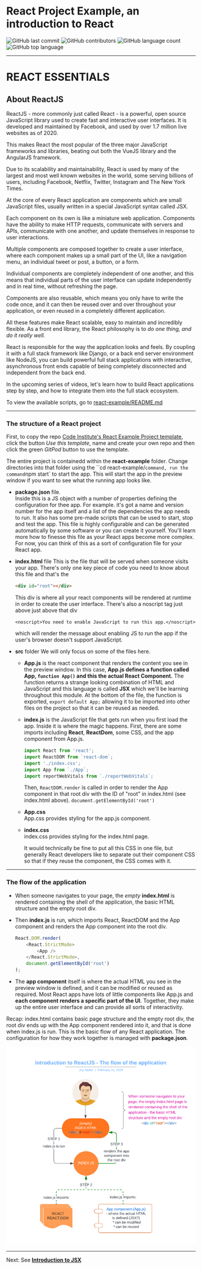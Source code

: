 # React Project Example, an introduction to React

![GitHub last commit](https://img.shields.io/github/last-commit/JoyZadan/introduction-to-react?color=fuschia&style=for-the-badge)
![GitHub contributors](https://img.shields.io/github/contributors/JoyZadan/introduction-to-react?color=purple&style=for-the-badge)
![GitHub language count](https://img.shields.io/github/languages/count/JoyZadan/introduction-to-react?color=blue&style=for-the-badge)
![GitHub top language](https://img.shields.io/github/languages/top/JoyZadan/introduction-to-react?color=yellow&style=for-the-badge)

---
# **REACT ESSENTIALS**
## **About ReactJS**
ReactJS - more commonly just called React - is a powerful, open source JavaScript library used to create fast and interactive user interfaces. It is developed and maintained by Facebook, and used by over 1.7 million live websites as of 2020.

This makes React the most popular of the three major JavaScript frameworks and libraries, beating out both the VueJS library and the AngularJS framework.

Due to its scalability and maintainability, React is used by many of the largest and most well known websites in the world, some serving billions of users, including Facebook, Netflix, Twitter, Instagram and The New York Times.

At the core of every React application are components which are small JavaScript files, usually written in a special JavaScript syntax called JSX.

Each component on its own is like a miniature web application. Components have the ability to make HTTP requests, communicate with servers and APIs, communicate with one another, and update themselves in response to user interactions.

Multiple components are composed together to create a user interface, where each component makes up a small part of the UI, like a navigation menu, an individual tweet or post, a button, or a form.

Individual components are completely independent of one another, and this means that individual parts of the user interface can update independently and in real time, without refreshing the page.

Components are also reusable, which means you only have to write the code once, and it can then be reused over and over throughout your application, or even reused in a completely different application.

All these features make React scalable, easy to maintain and incredibly flexible. As a front end library, the React philosophy is to *do one thing, and do it really well.*

React is responsible for the way the application looks and feels. By coupling it with a full stack framework like Django, or a back end server environment like NodeJS, you can build powerful full stack applications with interactive, asynchronous front ends capable of being completely disconnected and independent from the back end.

In the upcoming series of videos, let's learn how to build React applications step by step, and how to integrate them into the full stack ecosystem.

To view the available scripts, go to [react-example/README.md](./react-example/README.md)

---
### **The structure of a React project**

First, to copy the repo [Code Institute's React Example Project template](https://github.com/Code-Institute-Org/ci-react-core-react-project-example), click the button *Use this template*, name and create your own repo and then click the green *GitPod*  button to use the template.

The entire project is containedd within the **react-example** folder. Change directories into that folder using the ``cd react-example/` command, run the command `npm start` to start the app. This will start the app in the preview window if you want to see what the running app looks like.

* **package.json** file. <br/>
Inside this is a JS object with a number of properties defining the configuration for thee app. For example. it's got a name and version number for the app itself and a list of the dependencies the app needs to run. It also has some pre-made scripts that can be used to start, stop and test the app. This file is highly configurable and can be generated automatically by some software or you can create it yourself. You'll learn more how to finesse this file as your React apps become more complex. For now, you can think of this as a sort of configuration file for your React app.

* **index.html** file
This is the file that will be served when someone visits your app. There's only one key piece of code you need to know about this file and that's the
    ```html
    <div id="root"></div>
    ```
    This div is where all your react components will be rendered at runtime in order to create the user interface.
    There's also a noscript tag just above just above that div
    ```jsvascript
    <noscript>You need to enable JavaScript to run this app.</noscript>
    ```
    which will render the message about enabling JS to run the app if the user's browser doesn't support JavaScript.

* **src** folder
    We will only focus on some of the files here.
    * **App.js** is the react component that renders the content you see in the preview window. In this case, **App.js defines a function called App, `function App()` and this the actual React Component.** The function returns a strange looking combination of HTML and JavaScript and this language is called **JSX** which we'll be learning throughout this module. At the bottom of the file, the function is exported, `export default App;` allowing it to be imported into other files on the project so that it can be reused as needed.

    * **index.js** is the JavaScript file that gets run when you first load the app. Inside it is where the magic happens. First, there are some imports including **React**, **ReactDom**, some CSS, and the app component from App.js.
        ```javascript
        import React from 'react';
        import ReactDOM from `react-dom`;
        import './index.css';
        import App from `./App`;
        import reportWebVitals from `./reportWebVitals`;
        ```
        Then, `ReactDOM.render` is called in order to render the App component in that root div with the ID of "root" in index.html (see index.html above).
            `document.getElementById('root')`

    * **App.css**<br/>
        App.css provides styling for the app.js component.

    * **index.css**<br/>
        index.css provides styling for the index.html page.

        It would technically be fine to put all this CSS in one file, but generally React developers like to separate out their component CSS so that if they reuse the component, the CSS comes with it.

---
### **The flow of the application**

* When someone navigates to your page, the *empty* **index.html** is rendered containing the shell of the application, the basic HTML structure and the empty root div.

* Then **index.js** is run, which imports React, ReactDOM and the App component and renders the App component into the root div.
    ```javascript
    React.DOM.render(
        <React.StrictMode>
            <App />
        </React.StrictMode>,
        document.getElementById('root')
    );
    ```

* The **app component** itself is where the actual HTML you see in the preview window is defined, and it can be modified or reused as required.
    Most React apps have lots of little components like App.js and **each component renders a specific part of the UI**. Together, they make up the entire user interface and can provide all sorts of interactivity.

Recap: index.html contains basic page structure and the empty root div, the root div ends up with the App component rendered into it, and that is done when index.js is run. This is the basic flow of any React application. The configuration for how they work together is managed with **package.json**.

![flow of a react application](./documentation/flow-of-a-react-application.png)

---
Next: See [**Introduction to JSX**](https://github.com/JoyZadan/react-core-intro-to-jsx)